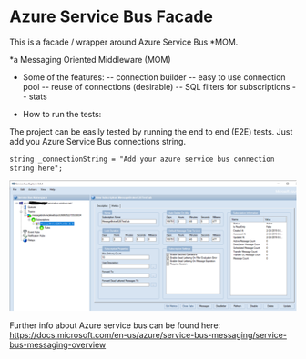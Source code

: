 # Azure Service Bus Facade

This is a facade / wrapper around Azure Service Bus *MOM. 

*a Messaging Oriented Middleware (MOM)

- Some of the features:
-- connection builder 
-- easy to use connection pool
-- reuse of connections (desirable)
-- SQL filters for subscriptions
-- stats

- How to run the tests:

The project can be easily tested by running the end to end (E2E) tests. Just add you Azure Service Bus connections string.

    string _connectionString = "Add your azure service bus connection string here";

![explorer](explorer.PNG)

Further info about Azure service bus can be found here:
https://docs.microsoft.com/en-us/azure/service-bus-messaging/service-bus-messaging-overview
